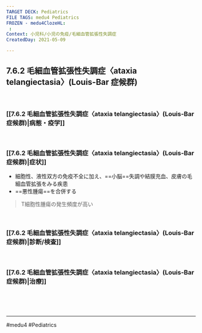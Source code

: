 ```yaml
---
TARGET DECK: Pediatrics
FILE TAGS: medu4 Pediatrics
FROZEN - medu4ClozeHL:
 : 
Context: 小児科/小児の免疫/毛細血管拡張性失調症
CreatedDay: 2021-05-09

---
```


## 7.6.2 毛細血管拡張性失調症〈ataxia telangiectasia〉(Louis-Bar 症候群)

<br>

### [[7.6.2 毛細血管拡張性失調症〈ataxia telangiectasia〉(Louis-Bar 症候群)|病態・疫学]]


<br>

### [[7.6.2 毛細血管拡張性失調症〈ataxia telangiectasia〉(Louis-Bar 症候群)|症状]]
* 細胞性、液性双方の免疫不全に加え、==小脳==失調や結膜充血、皮膚の毛細血管拡張をみる疾患
* ==悪性腫瘍==を合併する
<!--ID: 1620738659384-->

>T細胞性腫瘍の発生頻度が高い

<br>

### [[7.6.2 毛細血管拡張性失調症〈ataxia telangiectasia〉(Louis-Bar 症候群)|診断/検査]]


<br>

### [[7.6.2 毛細血管拡張性失調症〈ataxia telangiectasia〉(Louis-Bar 症候群)|治療]]


<br><br><br>

---
#medu4 #Pediatrics
